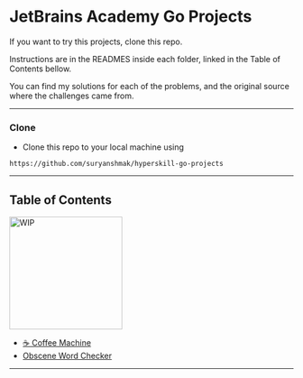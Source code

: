# JetBrains Academy Go Projects

If you want to try this projects, clone this repo. 

Instructions are in the READMES inside each folder, linked in the Table of Contents bellow.

You can find my solutions for each of the problems, and the original source where the challenges came from.

---

### Clone

- Clone this repo to your local machine using 
```
https://github.com/suryanshmak/hyperskill-go-projects
```

---

## Table of Contents
<img style="align-content: center" alt="WIP" src="https://media.giphy.com/media/LMia8kOesIyAnS7lvP/giphy.gif" width="200"/>

- [☕ Coffee Machine](coffee-machine/README.md)
- [Obscene Word Checker](obscene-word-checker/README.md)

---
